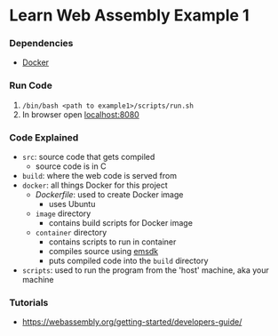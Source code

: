 # Learn Web Assembly Example 1

### Dependencies
- [Docker](https://docs.docker.com/get-docker/)

### Run Code
1. `/bin/bash <path to example1>/scripts/run.sh`
2. In browser open [localhost:8080](http:localhost:8080)

### Code Explained
- `src`: source code that gets compiled
    - source code is in C
- `build`: where the web code is served from
- `docker`: all things Docker for this project
    - *Dockerfile*: used to create Docker image
        - uses Ubuntu
    - `image` directory
        - contains build scripts for Docker image
    - `container` directory
        - contains scripts to run in container
        - compiles source using [emsdk](https://github.com/emscripten-core/emsdk)
        - puts compiled code into the `build` directory
- `scripts`: used to run the program from the 'host' machine, aka your machine

### Tutorials
- https://webassembly.org/getting-started/developers-guide/
